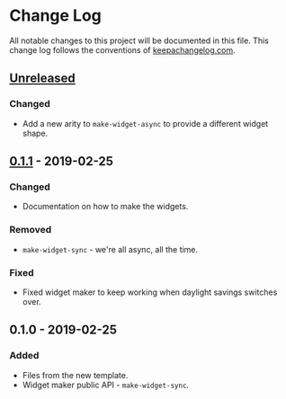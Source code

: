 # Change Log
All notable changes to this project will be documented in this file. This change log follows the conventions of [keepachangelog.com](http://keepachangelog.com/).

## [Unreleased]
### Changed
- Add a new arity to `make-widget-async` to provide a different widget shape.

## [0.1.1] - 2019-02-25
### Changed
- Documentation on how to make the widgets.

### Removed
- `make-widget-sync` - we're all async, all the time.

### Fixed
- Fixed widget maker to keep working when daylight savings switches over.

## 0.1.0 - 2019-02-25
### Added
- Files from the new template.
- Widget maker public API - `make-widget-sync`.

[Unreleased]: https://github.com/your-name/solar-test/compare/0.1.1...HEAD
[0.1.1]: https://github.com/your-name/solar-test/compare/0.1.0...0.1.1
